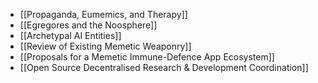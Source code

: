 - [[Propaganda, Eumemics, and Therapy]]
- [[Egregores and the Noosphere]]
- [[Archetypal AI Entities]]
- [[Review of Existing Memetic Weaponry]]
- [[Proposals for a Memetic Immune-Defence App Ecosystem]]
- [[Open Source Decentralised Research & Development Coordination]]